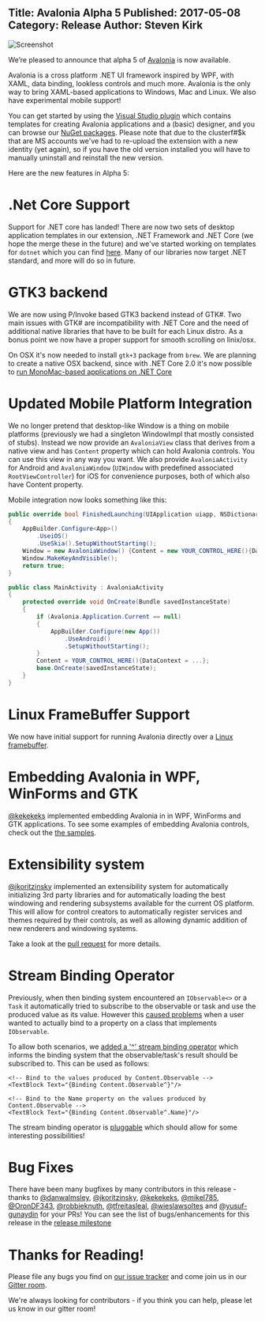 Title: Avalonia Alpha 5
Published: 2017-05-08
Category: Release
Author: Steven Kirk
---


![Screenshot](https://hsto.org/web/54e/a14/77a/54ea1477ade448b796faed08780eb972.png)

We’re pleased to announce that alpha 5 of [Avalonia](https://github.com/AvaloniaUI/Avalonia) is now available.

Avalonia is a cross platform .NET UI framework inspired by WPF, with XAML, data binding, lookless controls and much more. Avalonia is the only way to bring XAML-based applications to Windows, Mac and Linux. We also have experimental mobile support!

You can get started by using the [Visual Studio plugin](https://visualstudiogallery.msdn.microsoft.com/b2203c92-2110-415b-b935-fcc01cf354f8?) which contains templates for creating Avalonia applications and a (basic) designer, and you can browse our [NuGet packages](https://www.nuget.org/packages?q=Tags%3A%22Avalonia%22). Please note that due to the clusterf#$k that are MS accounts we've had to re-upload the extension with a new identity (yet again), so if you have the old version installed you will have to manually uninstall and reinstall the new version.

Here are the new features in Alpha 5:

# .Net Core Support

Support for .NET core has landed! There are now two sets of desktop application templates in our extension, .NET Framework and .NET Core (we hope the merge these in the future) and we've started working on templates for `dotnet` which you can find [here](https://github.com/AvaloniaUI/avalonia-dotnet-templates). Many of our libraries now target .NET standard, and more will do so in future.

# GTK3 backend

We are now using P/Invoke based GTK3 backend instead of GTK#. Two main issues with GTK# are incompatibility with .NET Core and the need of additional native libraries that have to be built for each Linux distro. As a bonus point we now have a proper support for smooth scrolling on linix/osx.

On OSX it's now needed to install `gtk+3` package from `brew`. We are planning to create a native OSX backend, since with .NET Core 2.0 it's now possible to [run MonoMac-based applications on .NET Core](https://www.youtube.com/watch?v=edgosMqgcBc)


# Updated Mobile Platform Integration

We no longer pretend that desktop-like Window is a thing on mobile platforms (previously we had a singleton WindowImpl that mostly consisted of stubs). Instead we now provide an `AvaloniaView` class that derives from a native view and has `Content` property which can hold Avalonia controls. You can use this view in any way you want. We also provide `AvaloniaActivity` for Android and `AvaloniaWindow` (`UIWindow` with predefined associated `RootViewController`) for iOS for convenience purposes, both of which also have Content property.

Mobile integration now looks something like this:

```csharp
public override bool FinishedLaunching(UIApplication uiapp, NSDictionary options)
{
	AppBuilder.Configure<App>()
		.UseiOS()
		.UseSkia().SetupWithoutStarting();
	Window = new AvaloniaWindow() {Content = new YOUR_CONTROL_HERE(){DataContext = ...}};
	Window.MakeKeyAndVisible();
	return true;
}
```
```csharp
public class MainActivity : AvaloniaActivity
{
    protected override void OnCreate(Bundle savedInstanceState)
    {
        if (Avalonia.Application.Current == null)           
        {
            AppBuilder.Configure(new App())
                .UseAndroid()
                .SetupWithoutStarting();
        }
        Content = YOUR_CONTROL_HERE(){DataContext = ...};
        base.OnCreate(savedInstanceState);
    }
}
```
# Linux FrameBuffer Support

We now have initial support for running Avalonia directly over a [Linux framebuffer](https://github.com/AvaloniaUI/Avalonia/tree/master/src/Linux/Avalonia.LinuxFramebuffer).

# Embedding Avalonia in WPF, WinForms and GTK

[@kekekeks](https://github.com/kekekeks) implemented embedding Avalonia in in WPF, WinForms and GTK applications. To see some examples of embedding Avalonia controls, check out the [the samples]().

# Extensibility system

[@jkoritzinsky](https://github.com/jkoritzinsky) implemented an extensibility system for automatically initializing 3rd party libraries and for automatically loading the best windowing and rendering subsystems available for the current OS platform. This will allow for control creators to automatically register services and themes required by their controls, as well as allowing dynamic addition of new renderers and windowing systems.

Take a look at the [pull request](https://github.com/AvaloniaUI/Avalonia/pull/707) for more details.

# Stream Binding Operator

Previously, when then binding system encountered an `IObservable<>` or a `Task` it automatically tried to subscribe to the observable or task and use the produced value as its value. However this [caused problems](https://github.com/AvaloniaUI/Avalonia/issues/711) when a user wanted to  actually bind to a property on a class that implements `IObservable`.

To allow both scenarios, we [added a '^' stream binding operator](https://github.com/AvaloniaUI/Avalonia/pull/764) which informs the binding system that the observable/task's result should be subscribed to. This can be used as follows:

```
<!-- Bind to the values produced by Content.Observable -->
<TextBlock Text="{Binding Content.Observable^}"/>

<!-- Bind to the Name property on the values produced by Content.Observable -->
<TextBlock Text="{Binding Content.Observable^.Name}"/>
```

The stream binding operator is [pluggable](https://github.com/AvaloniaUI/Avalonia/blob/master/src/Markup/Avalonia.Markup/Data/ExpressionObserver.cs#L47) which should allow for some interesting possibilities!

# Bug Fixes

There have been many bugfixes by many contributors in this release - thanks to [@danwalmsley](https://github.com/danwalmsley), [@jkoritzinsky](https://github.com/jkoritzinsky), [@kekekeks](https://github.com/kekekeks), [@mikel785](https://github.com/mikel785), [@OronDF343](https://github.com/OronDF343), [@robbieknuth](https://github.com/robbieknuth), [@tfreitasleal](https://github.com/tfreitasleal), [@wieslawsoltes](https://github.com/wieslawsoltes) and [@yusuf-gunaydin](https://github.com/yusuf-gunaydin) for your PRs! You can see the list of bugs/enhancements for this release in the [release milestone](https://github.com/AvaloniaUI/Avalonia/milestone/7?closed=1)

# Thanks for Reading!

Please file any bugs you find on [our issue tracker](https://github.com/AvaloniaUI/Avalonia/issues) and come join us in our
[Gitter room](https://gitter.im/AvaloniaUI/Avalonia).

We're always looking for contributors - if you think you can help, please let us know in our gitter room!
